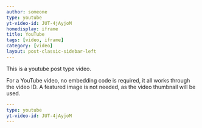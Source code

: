 ```yaml
---
author: someone
type: youtube
yt-video-id: JUT-4jAyjoM
homedisplay: iframe
title: YouTube
tags: [video, iframe]
category: [video]
layout: post-classic-sidebar-left
---
```

This is a youtube post type video.

For a YouTube video, no embedding code is required, it all works through the video ID. A featured image is not needed, as the video thumbnail will be used.

```yml
---
type: youtube
yt-video-id: JUT-4jAyjoM
---
```
